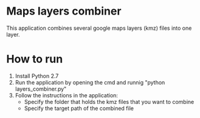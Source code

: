 # Maps layers combiner
This application combines several google maps layers (kmz) files into one layer. 

# How to run
1) Install Python 2.7
2) Run the application by opening the cmd and runnig "python layers_combiner.py"
3) Follow the instructions in the application:
    * Specify the folder that holds the kmz files that you want to combine
    * Specify the target path of the combined file
